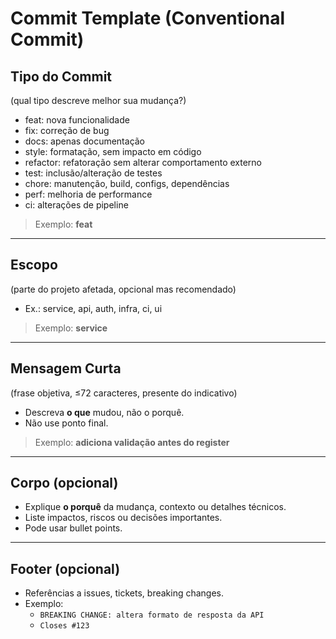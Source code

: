 # Commit Template (Conventional Commit)

## Tipo do Commit
(qual tipo descreve melhor sua mudança?)
- feat: nova funcionalidade
- fix: correção de bug
- docs: apenas documentação
- style: formatação, sem impacto em código
- refactor: refatoração sem alterar comportamento externo
- test: inclusão/alteração de testes
- chore: manutenção, build, configs, dependências
- perf: melhoria de performance
- ci: alterações de pipeline

> Exemplo: **feat**

---

## Escopo
(parte do projeto afetada, opcional mas recomendado)
- Ex.: service, api, auth, infra, ci, ui

> Exemplo: **service**

---

## Mensagem Curta
(frase objetiva, ≤72 caracteres, presente do indicativo)
- Descreva **o que** mudou, não o porquê.
- Não use ponto final.

> Exemplo: **adiciona validação antes do register**

---

## Corpo (opcional)
- Explique **o porquê** da mudança, contexto ou detalhes técnicos.
- Liste impactos, riscos ou decisões importantes.
- Pode usar bullet points.

---

## Footer (opcional)
- Referências a issues, tickets, breaking changes.
- Exemplo:
  - `BREAKING CHANGE: altera formato de resposta da API`
  - `Closes #123`
